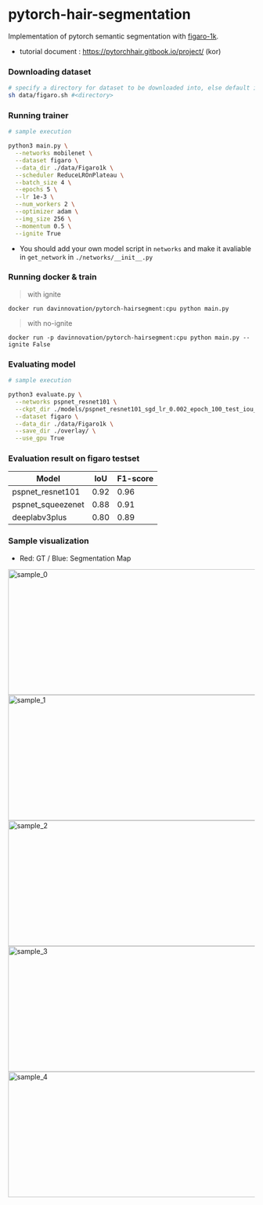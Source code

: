 # pytorch-hair-segmentation
Implementation of pytorch semantic segmentation with [figaro-1k](http://projects.i-ctm.eu/it/progetto/figaro-1k).

- tutorial document : https://pytorchhair.gitbook.io/project/ (kor)

### Downloading dataset
```bash
# specify a directory for dataset to be downloaded into, else default is ./data/
sh data/figaro.sh #<directory>
```
### Running trainer

```bash
# sample execution

python3 main.py \
  --networks mobilenet \
  --dataset figaro \
  --data_dir ./data/Figaro1k \
  --scheduler ReduceLROnPlateau \
  --batch_size 4 \
  --epochs 5 \
  --lr 1e-3 \
  --num_workers 2 \
  --optimizer adam \
  --img_size 256 \
  --momentum 0.5 \
  --ignite True
```

* You should add your own model script in `networks` and make it avaliable in  `get_network` in `./networks/__init__.py`

### Running docker & train

> with ignite

`docker run davinnovation/pytorch-hairsegment:cpu python main.py`

> with no-ignite

`docker run -p davinnovation/pytorch-hairsegment:cpu python main.py --ignite False`

### Evaluating model

```bash
# sample execution

python3 evaluate.py \
  --networks pspnet_resnet101 \
  --ckpt_dir ./models/pspnet_resnet101_sgd_lr_0.002_epoch_100_test_iou_0.918.pth \
  --dataset figaro \
  --data_dir ./data/Figaro1k \
  --save_dir ./overlay/ \
  --use_gpu True
```

### Evaluation result on figaro testset

|       Model      | IoU | F1-score |
|       ---        | --- |    ---   |
| pspnet_resnet101 | 0.92|   0.96   |
| pspnet_squeezenet| 0.88|   0.91   |
|   deeplabv3plus  | 0.80|   0.89   |


### Sample visualization
* Red: GT / Blue: Segmentation Map

<a href='https://github.com/YBIGTA/pytorch-hair-segmentation/blob/master/assets/imgs/sample_0.png'><img src='assets/imgs/sample_0.png' alt='sample_0' width=512 height=256 /></a>
<a href='https://github.com/YBIGTA/pytorch-hair-segmentation/blob/master/assets/imgs/sample_1.png'><img src='assets/imgs/sample_1.png' alt='sample_1' width=512 height=256 /></a>
<a href='https://github.com/YBIGTA/pytorch-hair-segmentation/blob/master/assets/imgs/sample_2.png'><img src='assets/imgs/sample_2.png' alt='sample_2' width=512 height=256 /></a>
<a href='https://github.com/YBIGTA/pytorch-hair-segmentation/blob/master/assets/imgs/sample_3.png'><img src='assets/imgs/sample_3.png' alt='sample_3' width=512 height=256 /></a>
<a href='https://github.com/YBIGTA/pytorch-hair-segmentation/blob/master/assets/imgs/sample_4.png'><img src='assets/imgs/sample_4.png' alt='sample_4' width=512 height=256 /></a>
